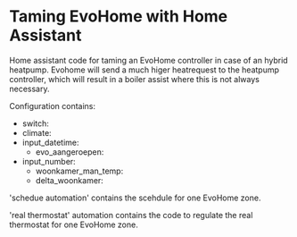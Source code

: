 # Taming EvoHome with Home Assistant
Home assistant code for taming an EvoHome controller in case of an hybrid heatpump. Evohome will send a much higer heatrequest to the heatpump controller, which will result in a boiler assist where this is not always necessary. 
 
Configuration contains:
- switch:
- climate:
- input_datetime:
  - evo_aangeroepen:
- input_number:
  - woonkamer_man_temp:
  - delta_woonkamer:

'schedue automation' contains the scehdule for one EvoHome zone.

'real thermostat' automation contains the code to regulate the real thermostat for one EvoHome zone.
